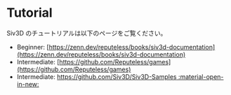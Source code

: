 # Tutorial

Siv3D のチュートリアルは以下のページをご覧ください。

- Beginner: [https://zenn.dev/reputeless/books/siv3d-documentation](https://zenn.dev/reputeless/books/siv3d-documentation)
- Intermediate: [https://github.com/Reputeless/games](https://github.com/Reputeless/games)
- Intermediate: [https://github.com/Siv3D/Siv3D-Samples :material-open-in-new:](https://github.com/Siv3D/Siv3D-Samples)
